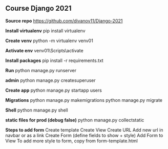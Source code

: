 ## Course Django 2021 ##

**Source repo**
https://github.com/divanov11/Django-2021

**Install virtualenv**
pip install virtualenv

**Create venv**
python -m virtualenv venv01

**Activate env**
venv01\Scripts\activate

**Install packages**
pip install -r requirements.txt

**Run**
python manage.py runserver

**admin**
python manage.py createsuperuser

**Create app**
python manage.py startapp users

**Migrations**
python manage.py makemigrations
python manage.py migrate

**Shell**
python manage.py shell

**static files for prod (debug false)**
python manage.py collectstatic

**Steps to add form**
Create template
Create View
Create URL
Add new url in navbar or as a link
Create Form (define fields to show + style)
Add Form to View
To add more style to form, copy from form-template.html
